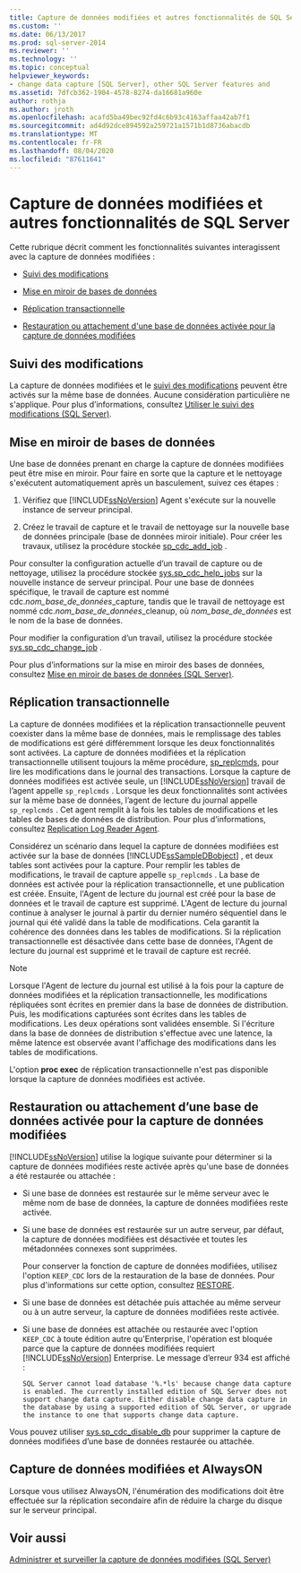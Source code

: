 ```yaml
---
title: Capture de données modifiées et autres fonctionnalités de SQL Server | Microsoft Docs
ms.custom: ''
ms.date: 06/13/2017
ms.prod: sql-server-2014
ms.reviewer: ''
ms.technology: ''
ms.topic: conceptual
helpviewer_keywords:
- change data capture [SQL Server], other SQL Server features and
ms.assetid: 7dfcb362-1904-4578-8274-da16681a960e
author: rothja
ms.author: jroth
ms.openlocfilehash: acafd5ba49bec92fd4c6b93c4163affaa42ab7f1
ms.sourcegitcommit: ad4d92dce894592a259721a1571b1d8736abacdb
ms.translationtype: MT
ms.contentlocale: fr-FR
ms.lasthandoff: 08/04/2020
ms.locfileid: "87611641"
---
```

# <a name="change-data-capture-and-other-sql-server-features"></a>Capture de données modifiées et autres fonctionnalités de SQL Server
  Cette rubrique décrit comment les fonctionnalités suivantes interagissent avec la capture de données modifiées :  
  
-   [Suivi des modifications](#ChangeTracking)  
  
-   [Mise en miroir de bases de données](#DatabaseMirroring)  
  
-   [Réplication transactionnelle](#TransReplication)  
  
-   [Restauration ou attachement d'une base de données activée pour la capture de données modifiées](#RestoreOrAttach)  
  
##  <a name="change-tracking"></a><a name="ChangeTracking"></a> Suivi des modifications  
 La capture de données modifiées et le [suivi des modifications](about-change-tracking-sql-server.md) peuvent être activés sur la même base de données. Aucune considération particulière ne s'applique. Pour plus d’informations, consultez [Utiliser le suivi des modifications &#40;SQL Server&#41;](work-with-change-tracking-sql-server.md).  
  
##  <a name="database-mirroring"></a><a name="DatabaseMirroring"></a> Mise en miroir de bases de données  
 Une base de données prenant en charge la capture de données modifiées peut être mise en miroir. Pour faire en sorte que la capture et le nettoyage s'exécutent automatiquement après un basculement, suivez ces étapes :  
  
1.  Vérifiez que [!INCLUDE[ssNoVersion](../../includes/ssnoversion-md.md)] Agent s'exécute sur la nouvelle instance de serveur principal.  
  
2.  Créez le travail de capture et le travail de nettoyage sur la nouvelle base de données principale (base de données miroir initiale). Pour créer les travaux, utilisez la procédure stockée [sp_cdc_add_job](/sql/relational-databases/system-stored-procedures/sys-sp-cdc-add-job-transact-sql) .  
  
 Pour consulter la configuration actuelle d’un travail de capture ou de nettoyage, utilisez la procédure stockée [sys.sp_cdc_help_jobs](/sql/relational-databases/system-stored-procedures/sys-sp-cdc-help-jobs-transact-sql) sur la nouvelle instance de serveur principal. Pour une base de données spécifique, le travail de capture est nommé cdc.*nom_base_de_données*_capture, tandis que le travail de nettoyage est nommé cdc.*nom_base_de_données*_cleanup, où *nom_base_de_données* est le nom de la base de données.  
  
 Pour modifier la configuration d’un travail, utilisez la procédure stockée [sys.sp_cdc_change_job](/sql/relational-databases/system-stored-procedures/sys-sp-cdc-change-job-transact-sql) .  
  
 Pour plus d’informations sur la mise en miroir des bases de données, consultez [Mise en miroir de bases de données &#40;SQL Server&#41;](../../database-engine/database-mirroring/database-mirroring-sql-server.md).  
  
##  <a name="transactional-replication"></a><a name="TransReplication"></a>Réplication transactionnelle  
 La capture de données modifiées et la réplication transactionnelle peuvent coexister dans la même base de données, mais le remplissage des tables de modifications est géré différemment lorsque les deux fonctionnalités sont activées. La capture de données modifiées et la réplication transactionnelle utilisent toujours la même procédure, [sp_replcmds](/sql/relational-databases/system-stored-procedures/sp-replcmds-transact-sql), pour lire les modifications dans le journal des transactions. Lorsque la capture de données modifiées est activée seule, un [!INCLUDE[ssNoVersion](../../includes/ssnoversion-md.md)] travail de l’agent appelle `sp_replcmds` . Lorsque les deux fonctionnalités sont activées sur la même base de données, l’agent de lecture du journal appelle `sp_replcmds` . Cet agent remplit à la fois les tables de modifications et les tables de bases de données de distribution. Pour plus d’informations, consultez [Replication Log Reader Agent](../replication/agents/replication-log-reader-agent.md).  
  
 Considérez un scénario dans lequel la capture de données modifiées est activée sur la base de données [!INCLUDE[ssSampleDBobject](../../includes/sssampledbobject-md.md)] , et deux tables sont activées pour la capture. Pour remplir les tables de modifications, le travail de capture appelle `sp_replcmds` . La base de données est activée pour la réplication transactionnelle, et une publication est créée. Ensuite, l'Agent de lecture du journal est créé pour la base de données et le travail de capture est supprimé. L'Agent de lecture du journal continue à analyser le journal à partir du dernier numéro séquentiel dans le journal qui été validé dans la table de modifications. Cela garantit la cohérence des données dans les tables de modifications. Si la réplication transactionnelle est désactivée dans cette base de données, l'Agent de lecture du journal est supprimé et le travail de capture est recréé.  
  
> [!NOTE]  
>  Lorsque l'Agent de lecture du journal est utilisé à la fois pour la capture de données modifiées et la réplication transactionnelle, les modifications répliquées sont écrites en premier dans la base de données de distribution. Puis, les modifications capturées sont écrites dans les tables de modifications. Les deux opérations sont validées ensemble. Si l'écriture dans la base de données de distribution s'effectue avec une latence, la même latence est observée avant l'affichage des modifications dans les tables de modifications.  
  
 L'option **proc exec** de réplication transactionnelle n'est pas disponible lorsque la capture de données modifiées est activée.  
  
##  <a name="restoring-or-attaching-a-database-enabled-for-change-data-capture"></a><a name="RestoreOrAttach"></a>Restauration ou attachement d’une base de données activée pour la capture de données modifiées  
 [!INCLUDE[ssNoVersion](../../includes/ssnoversion-md.md)] utilise la logique suivante pour déterminer si la capture de données modifiées reste activée après qu'une base de données a été restaurée ou attachée :  
  
-   Si une base de données est restaurée sur le même serveur avec le même nom de base de données, la capture de données modifiées reste activée.  
  
-   Si une base de données est restaurée sur un autre serveur, par défaut, la capture de données modifiées est désactivée et toutes les métadonnées connexes sont supprimées.  
  
     Pour conserver la fonction de capture de données modifiées, utilisez l'option `KEEP_CDC` lors de la restauration de la base de données. Pour plus d'informations sur cette option, consultez [RESTORE](/sql/t-sql/statements/restore-statements-transact-sql).  
  
-   Si une base de données est détachée puis attachée au même serveur ou à un autre serveur, la capture de données modifiées reste activée.  
  
-   Si une base de données est attachée ou restaurée avec l'option `KEEP_CDC` à toute édition autre qu'Enterprise, l'opération est bloquée parce que la capture de données modifiées requiert [!INCLUDE[ssNoVersion](../../includes/ssnoversion-md.md)] Enterprise. Le message d’erreur 934 est affiché :  
  
     `SQL Server cannot load database '%.*ls' because change data capture is enabled. The currently installed edition of SQL Server does not support change data capture. Either disable change data capture in the database by using a supported edition of SQL Server, or upgrade the instance to one that supports change data capture.`  
  
 Vous pouvez utiliser [sys.sp_cdc_disable_db](/sql/relational-databases/system-stored-procedures/sys-sp-cdc-disable-db-transact-sql) pour supprimer la capture de données modifiées d’une base de données restaurée ou attachée.  
  
## <a name="change-data-capture-and-alwayson"></a>Capture de données modifiées et AlwaysON  
 Lorsque vous utilisez AlwaysON, l'énumération des modifications doit être effectuée sur la réplication secondaire afin de réduire la charge du disque sur le serveur principal.  
  
## <a name="see-also"></a>Voir aussi  
 [Administrer et surveiller la capture de données modifiées &#40;SQL Server&#41;](../track-changes/administer-and-monitor-change-data-capture-sql-server.md)  
  
  
